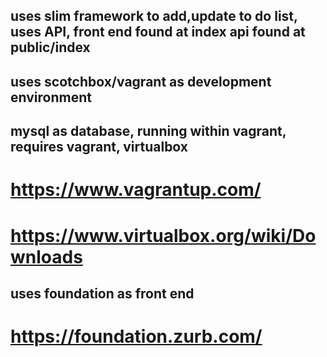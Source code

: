 ## uses slim framework to add,update to do list, uses API, front end found at index api found at public/index
## uses scotchbox/vagrant as development environment
## mysql as database, running within vagrant, requires vagrant, virtualbox 
# https://www.vagrantup.com/
# https://www.virtualbox.org/wiki/Downloads
## uses foundation as front end 
# https://foundation.zurb.com/